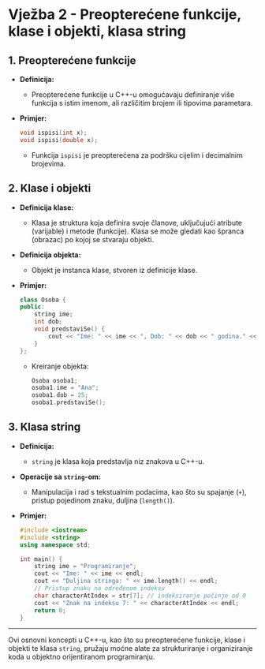 # Vježba 2 - Preopterećene funkcije, klase i objekti, klasa string

## **1. Preopterećene funkcije**

- **Definicija:**
  - Preopterećene funkcije u C++-u omogućavaju definiranje više funkcija s istim imenom, ali različitim brojem ili tipovima parametara.
  
- **Primjer:**
  ```cpp
  void ispisi(int x);
  void ispisi(double x);
  ```
  - Funkcija `ispisi` je preopterećena za podršku cijelim i decimalnim brojevima.

## **2. Klase i objekti**

- **Definicija klase:**
  - Klasa je struktura koja definira svoje članove, uključujući atribute (varijable) i metode (funkcije). Klasa se može gledati kao špranca (obrazac) po kojoj se stvaraju objekti.

- **Definicija objekta:**
  - Objekt je instanca klase, stvoren iz definicije klase.

- **Primjer:**
  ```cpp
  class Osoba {
  public:
      string ime;
      int dob;
      void predstaviSe() {
          cout << "Ime: " << ime << ", Dob: " << dob << " godina." << endl;
      }
  };
  ```
  - Kreiranje objekta:
    ```cpp
    Osoba osoba1;
    osoba1.ime = "Ana";
    osoba1.dob = 25;
    osoba1.predstaviSe();
    ```


## **3. Klasa string**

- **Definicija:**
  - `string` je klasa koja predstavlja niz znakova u C++-u.

- **Operacije sa `string`-om:**
  - Manipulacija i rad s tekstualnim podacima, kao što su spajanje (`+`), pristup pojedinom znaku, duljina (`length()`).

- **Primjer:**
  ```cpp
  #include <iostream>
  #include <string>
  using namespace std;

  int main() {
      string ime = "Programiranje";
      cout << "Ime: " << ime << endl;
      cout << "Duljina stringa: " << ime.length() << endl;
      // Pristup znaku na određenom indeksu
      char characterAtIndex = str[7]; // indeksiranje počinje od 0
      cout << "Znak na indeksu 7: " << characterAtIndex << endl;
      return 0;
  }
  ```

---

Ovi osnovni koncepti u C++-u, kao što su preopterećene funkcije, klase i objekti te klasa `string`, pružaju moćne alate za strukturiranje i organiziranje koda u objektno orijentiranom programiranju.

